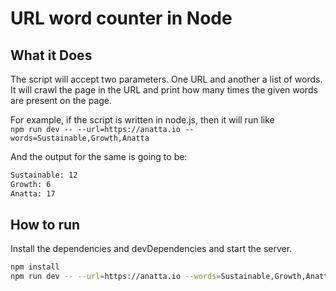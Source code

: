 # URL word counter in Node

## What it Does

The script will accept two parameters. One URL and another a list of words. It will crawl the page in the URL and print how many times the given words are present on the page.

For example, if the script is written in node.js, then it will run like <br />`npm run dev -- --url=https://anatta.io --words=Sustainable,Growth,Anatta`


And the output for the same is going to be:<br />
```sh
Sustainable: 12
Growth: 6
Anatta: 17
```
## How to run

Install the dependencies and devDependencies and start the server.

```sh
npm install
npm run dev -- --url=https://anatta.io --words=Sustainable,Growth,Anatta
```
